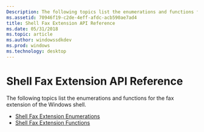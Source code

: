 ```yaml
---
Description: The following topics list the enumerations and functions for the fax extension of the Windows shell.
ms.assetid: 70946f19-c2de-4eff-afdc-acb590ae7ad4
title: Shell Fax Extension API Reference
ms.date: 05/31/2018
ms.topic: article
ms.author: windowssdkdev
ms.prod: windows
ms.technology: desktop
---
```


# Shell Fax Extension API Reference

The following topics list the enumerations and functions for the fax extension of the Windows shell.

-   [Shell Fax Extension Enumerations](-mfax-shell-fax-extension-enumerations.md)
-   [Shell Fax Extension Functions](-mfax-shell-fax-extension-functions.md)

 

 




